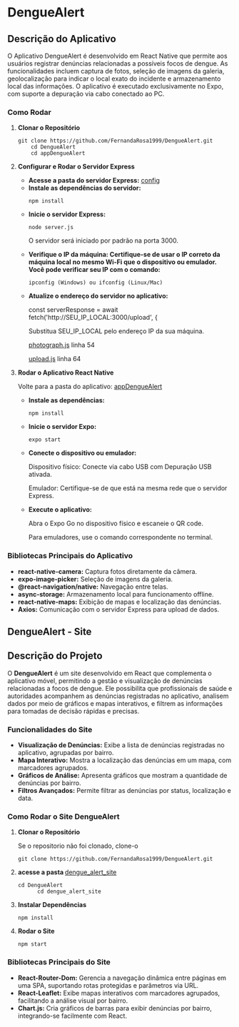 <h1>DengueAlert</h1>
<h2>Descrição do Aplicativo</h2>
<p>O Aplicativo DengueAlert é desenvolvido em React Native que permite aos usuários registrar denúncias relacionadas a possíveis focos de dengue. As funcionalidades incluem captura de fotos, seleção de imagens da galeria, geolocalização para indicar o local exato do incidente e armazenamento local das informações. O aplicativo é executado exclusivamente no Expo, com suporte a depuração via cabo conectado ao PC.</p>

<h3>Como Rodar</h3>
<ol>
  <li><strong>Clonar o Repositório</strong></li>
  <div class="code-block">
    <pre><code>git clone https://github.com/FernandaRosa1999/DengueAlert.git
    cd DengueAlert
    cd appDengueAlert</code></pre>
  </div>

  <li><strong>Configurar e Rodar o Servidor Express</strong></li>
  <ul>
    <li><strong>Acesse a pasta do servidor Express:</strong> <a href='https://github.com/FernandaRosa1999/DengueAlert/tree/main/appDengueAlert/src/config'>config</a></li>
    <li><strong>Instale as dependências do servidor:</strong></li>
    <div class="code-block">
      <pre><code>npm install</code></pre>
    </div>
    <li><strong>Inicie o servidor Express:</strong></li>
    <div class="code-block">
      <pre><code>node server.js</code></pre>
    </div>
    <p>O servidor será iniciado por padrão na porta 3000.</p>
    <li><strong>Verifique o IP da máquina: Certifique-se de usar o IP correto da máquina local no mesmo Wi-Fi que o dispositivo ou emulador. Você pode verificar seu IP com o comando:</strong></li>
    <div class="code-block">
      <pre><code>ipconfig (Windows) ou ifconfig (Linux/Mac)</code></pre>
    </div>
    <li><strong>Atualize o endereço do servidor no aplicativo:</strong></li>
    <p>const serverResponse = await fetch('http://SEU_IP_LOCAL:3000/upload', {</p>
    <p>Substitua SEU_IP_LOCAL pelo endereço IP da sua máquina.</p>
    <p><a href='https://github.com/FernandaRosa1999/DengueAlert/blob/main/appDengueAlert/src/pages/newComplaint/photograph.js'>photograph.js</a> linha 54</p>
    <p><a href='https://github.com/FernandaRosa1999/DengueAlert/blob/main/appDengueAlert/src/pages/newComplaint/upload.js'>upload.js</a> linha 64</p>
  </ul>

  <li><strong>Rodar o Aplicativo React Native</strong></li>
  <p>Volte para a pasta do aplicativo: <a href='https://github.com/FernandaRosa1999/DengueAlert/tree/main/appDengueAlert'>appDengueAlert</a></p>
  <ul>
    <li><strong>Instale as dependências:</strong></li>
    <div class="code-block">
      <pre><code>npm install</code></pre>
    </div>
    <li><strong>Inicie o servidor Expo:</strong></li>
    <div class="code-block">
      <pre><code>expo start</code></pre>
    </div>
    <li><strong>Conecte o dispositivo ou emulador:</strong></li>
    <p>Dispositivo físico: Conecte via cabo USB com Depuração USB ativada.</p>
    <p>Emulador: Certifique-se de que está na mesma rede que o servidor Express.</p>
    <li><strong>Execute o aplicativo:</strong></li>
    <p>Abra o Expo Go no dispositivo físico e escaneie o QR code.</p>
    <p>Para emuladores, use o comando correspondente no terminal.</p>
  </ul>
</ol>

<h3>Bibliotecas Principais do Aplicativo</h3>
<ul>
  <li><strong>react-native-camera:</strong> Captura fotos diretamente da câmera.</li>
  <li><strong>expo-image-picker:</strong> Seleção de imagens da galeria.</li>
  <li><strong>@react-navigation/native:</strong> Navegação entre telas.</li>
  <li><strong>async-storage:</strong> Armazenamento local para funcionamento offline.</li>
  <li><strong>react-native-maps:</strong> Exibição de mapas e localização das denúncias.</li>
  <li><strong>Axios:</strong> Comunicação com o servidor Express para upload de dados.</li>
</ul>
<h2>DengueAlert - Site</h2>
<h2>Descrição do Projeto</h2>

<p>O <strong>DengueAlert</strong> é um site desenvolvido em React que complementa o aplicativo móvel, permitindo a gestão e visualização de denúncias relacionadas a focos de dengue. Ele possibilita que profissionais de saúde e autoridades acompanhem as denúncias registradas no aplicativo, analisem dados por meio de gráficos e mapas interativos, e filtrem as informações para tomadas de decisão rápidas e precisas.</p>

<h3>Funcionalidades do Site</h3>
<ul>
<li><strong>Visualização de Denúncias:</strong> Exibe a lista de denúncias registradas no aplicativo, agrupadas por bairro.</li>
<li><strong>Mapa Interativo:</strong> Mostra a localização das denúncias em um mapa, com marcadores agrupados.</li>
<li><strong>Gráficos de Análise:</strong> Apresenta gráficos que mostram a quantidade de denúncias por bairro.</li>
<li><strong>Filtros Avançados:</strong> Permite filtrar as denúncias por status, localização e data.</li>
</ul>
<h3>Como Rodar o Site DengueAlert</h3>
<ol>
  <li><strong>Clonar o Repositório</strong></li>
  <p>Se o repositorio não foi clonado, clone-o</p>
  <div class="code-block">
      <pre><code>git clone https://github.com/FernandaRosa1999/DengueAlert.git</code></pre>
    </div>
  <li><strong>acesse a pasta </strong><a href="https://github.com/FernandaRosa1999/DengueAlert/tree/main/dengue_alert_site">dengue_alert_site</a></li>
    <div class="code-block">
      <pre><code>cd DengueAlert 
      cd dengue_alert_site</code></pre>
    </div>
    <li><strong>Instalar Dependências</strong></li>
    <div class="code-block">
      <pre><code>npm install</code></pre>
    </div>
    <li><strong>Rodar o Site</strong></li>
    <div class="code-block">
      <pre><code>npm start</code></pre>
    </div>
</ol>
<h3>Bibliotecas Principais do Site</h3>
<ul>
  <li><strong>React-Router-Dom:</strong> Gerencia a navegação dinâmica entre páginas em uma SPA, suportando rotas protegidas e parâmetros via URL.</li>
  <li><strong>React-Leaflet:</strong> Exibe mapas interativos com marcadores agrupados, facilitando a análise visual por bairro.</li>
  <li><strong>Chart.js:</strong> Cria gráficos de barras para exibir denúncias por bairro, integrando-se facilmente com React.</li>
</ul>





